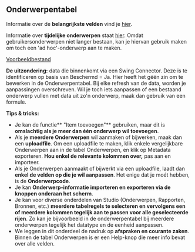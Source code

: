 ## Onderwerpentabel

Informatie over de **belangrijkste velden** vind je [hier](https://github.com/provinciesincijfers/JiveDocumentation/blob/master/03.%20Onderwerpentabel/Informatie%20over%20de%20belangrijkste%20velden.md).

Informatie over **tijdelijke onderwerpen** staat [hier](https://github.com/provinciesincijfers/JiveDocumentation/blob/master/03.%20Onderwerpentabel/Tijdelijke%20onderwerpen.md). Omdat gebruikersonderwerpen niet langer bestaan, kan je hiervan gebruik maken om toch een &#39;ad hoc&#39;-onderwerp aan te maken.

[Voorbeeldbestand](https://github.com/provinciesincijfers/JiveDocumentation/blob/master/03.%20Onderwerpentabel/01%20vb%20beschrijvende%20info.xlsx)

**De uitzondering:** data die binnenkomt via een Swing Connector. Deze is te identificeren op basis van Beschermd = Ja. Hier heeft het géén zin om te bewerken in de Onderwerpentabel. Bij elke refresh van de data, worden je aanpassingen overschreven. Wil je toch iets aanpassen of een bestaand onderwerp vullen met data uit zo&#39;n onderwerp, maak dan gebruik van een formule.

**Tips &amp; tricks:**

- Je kan de functie** &quot;Item toevoegen&quot;** gebruiken, maar dit is **omslachtig als je meer dan één onderwerp wil toevoegen**.
- Als je **meerdere Onderwerpen** wil aanmaken of bijwerken, maak dan een **uploadfile**. Om een uploadfile te maken, klik enkele vergelijkbare Onderwerpen aan in de tabel Onderwerpen, en klik op Metadata exporteren. **Hou enkel de relevante kolommen over,** pas aan en importeer.
- Als je Onderwerpen aanmaakt of bijwerkt via een uploadfile, laadt dan **enkel de velden op die je wil aanpassen**. Het enige dat je moét hebben, is de **Onderwerpcode**.
- Je kan **Onderwerp-informatie importeren en exporteren via de knoppen onderaan het scherm**.
- Je kan voor diverse onderdelen van Studio (Onderwerpen, Rapporten, Bronnen, etc.) **meerdere tabelregels te selecteren en vervolgens een of meerdere kolommen tegelijk aan te passen voor alle geselecteerde rijen**. Zo kan je bijvoorbeeld in de onderwerpentabel bij meerdere onderwerpen tegelijk het datatype en de eenheid aanpassen.
- We leggen in dit onderdeel de nadruk op **afspraken en courante zaken**. Binnen de tabel Onderwerpen is er een Help-knop die meer info bevat over alle velden.
